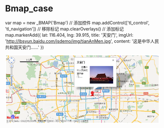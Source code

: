 # Bmap_case

var map = new _BMAP('Bmap')
// 添加控件
map.addControl(['tl_control', 'tl_navigation'])
// 移除标记
map.clearOverlays()
// 添加标记
map.markerAdd({
    lat: 116.404,
    lng: 39.915,
    title: '天安门',
    imgUrl: 'http://lbsyun.baidu.com/jsdemo/img/tianAnMen.jpg',
    content: '这是中华人民共和国天安门……'
})

![Image text](https://github.com/zjiangming/Bmap_case/blob/master/dist/page.png)
